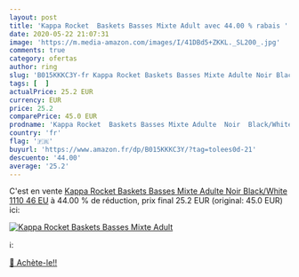 ```yaml
---
layout: post
title: 'Kappa Rocket  Baskets Basses Mixte Adult avec 44.00 % rabais '
date: 2020-05-22 21:07:31
image: 'https://m.media-amazon.com/images/I/41DBd5+ZKKL._SL200_.jpg'
comments: true
category: ofertas
author: ring
slug: 'B015KKKC3Y-fr Kappa Rocket Baskets Basses Mixte Adulte Noir Black/White...'
tags: [  ]
actualPrice: 25.2 EUR
currency: EUR
price: 25.2
comparePrice: 45.0 EUR
prodname: 'Kappa Rocket  Baskets Basses Mixte Adulte  Noir  Black/White 1110   46 EU'
country: 'fr'
flag: '🇫🇷'
buyurl: 'https://www.amazon.fr/dp/B015KKKC3Y/?tag=tolees0d-21'
descuento: '44.00'
average: '25.2'
---
```


C'est en vente [Kappa Rocket  Baskets Basses Mixte Adulte  Noir  Black/White 1110   46 EU](https://www.amazon.fr/dp/B015KKKC3Y/?tag=tolees0d-21)  à  44.00 % de réduction, prix final  25.2 EUR (original: 45.0 EUR) ici:

[![Kappa Rocket  Baskets Basses Mixte Adult](https://m.media-amazon.com/images/I/41DBd5+ZKKL._SL200_.jpg)](https://www.amazon.fr/dp/B015KKKC3Y/?tag=tolees0d-21)

ℹ️:


[🛒 Achète-le!!](https://www.amazon.fr/dp/B015KKKC3Y/?tag=tolees0d-21)
